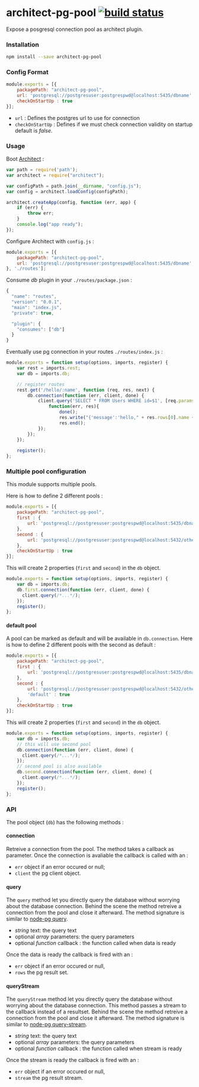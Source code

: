 architect-pg-pool [![build status](https://secure.travis-ci.org/bimedia-fr/architect-pg-pool.png)](https://travis-ci.org/bimedia-fr/architect-pg-pool)
=================

Expose a posgresql connection pool as architect plugin. 

### Installation

```sh
npm install --save architect-pg-pool
```

### Config Format
```js
module.exports = [{
    packagePath: "architect-pg-pool",
    url: 'postgresql://postgresuser:postgrespwd@localhost:5435/dbname',
    checkOnStartUp : true
}];
```
* `url` :  Defines the postgres url to use for connection
* `checkOnStartUp` : Defines if we must check connection validity on startup default is *false*.


### Usage

Boot [Architect](https://github.com/c9/architect) :

```js
var path = require('path');
var architect = require("architect");

var configPath = path.join(__dirname, "config.js");
var config = architect.loadConfig(configPath);

architect.createApp(config, function (err, app) {
    if (err) {
        throw err;
    }
    console.log("app ready");
});
```

Configure Architect with `config.js` :

```js
module.exports = [{
    packagePath: "architect-pg-pool",
    url: 'postgresql://postgresuser:postgrespwd@localhost:5435/dbname'
}, './routes'];
```

Consume *db* plugin in your `./routes/package.json` :

```js
{
  "name": "routes",
  "version": "0.0.1",
  "main": "index.js",
  "private": true,

  "plugin": {
    "consumes": ["db"]
  }
}
```
Eventually use pg connection in your routes `./routes/index.js` :

```js
module.exports = function setup(options, imports, register) {
    var rest = imports.rest;
    var db = imports.db;

    // register routes 
    rest.get('/hello/:name', function (req, res, next) {
        db.connection(function (err, client, done) {
            client.query('SELECT * FROM Users WHERE id=$1', [req.params.name], 
                function(err, res){
                    done();
                    res.write("{'message':'hello," + res.rows[0].name + "'}");
                    res.end();
            });
        });
    });
    
    register();
};
```
### Multiple pool configuration
This module supports multiple pools.

Here is how to define 2 different pools :
```js
module.exports = [{
    packagePath: "architect-pg-pool",
    first : {
    	url: 'postgresql://postgresuser:postgrespwd@localhost:5435/dbname'
    },
	second : {
    	url: 'postgresql://postgresuser:postgrespwd@localhost:5432/otherdb'
    },
    checkOnStartUp : true
}];
```

This will create 2 properties (`first` and `second`) in the `db` object.
```js
module.exports = function setup(options, imports, register) {
    var db = imports.db;
    db.first.connection(function (err, client, done) {
      client.query(/*...*/);
    });    
    register();
};
```
#### default pool
A pool can be marked as default and will be available in `db.connection`.
Here is how to define 2 different pools with the second as default :
```js
module.exports = [{
    packagePath: "architect-pg-pool",
    first : {
    	url: 'postgresql://postgresuser:postgrespwd@localhost:5435/dbname'
    },
	second : {
    	url: 'postgresql://postgresuser:postgrespwd@localhost:5432/otherdb',
        'default' : true
    },
    checkOnStartUp : true
}];
```
This will create 2 properties (`first` and `second`) in the `db` object.
```js
module.exports = function setup(options, imports, register) {
    var db = imports.db;
    // this will use second pool
    db.connection(function (err, client, done) {
      client.query(/*...*/);
    });
    // second pool is also available
    db.second.connection(function (err, client, done) {
      client.query(/*...*/);
    });
    register();
};
```
### API
The pool object (`db`) has the following methods :

#### connection
Retreive a connection from the pool. The method takes a callback as parameter. Once the connection is avaliable the callback is called with an :

* `err` object if an error occured or null;
* `client` the pg client object.

#### query
The `query` method let you directly query the database without worrying about the database connection. Behind the scene the method retreive a connection from the pool and close it afterward. The method signature is similar to [node-pg query](https://github.com/brianc/node-postgres/wiki/Client#simple-queries).
* _string_ text: the query text
* optional _array_ parameters: the query parameters
* optional _function_ callback : the function called when data is ready

Once the data is ready the callback is fired with an :

* `err` object if an error occured or null,
* `rows` the pg result set.

#### queryStream
The `queryStream` method let you directly query the database without worrying about the database connection. This method passes a stream to the callback instead of a resultset. Behind the scene the method retreive a connection from the pool and close it afterward. The method signature is similar to [node-pg query-stream](https://github.com/brianc/node-pg-query-stream#pg-query-stream).
* _string_ text: the query text
* optional _array_ parameters: the query parameters
* optional _function_ callback : the function called when stream is ready

Once the stream is ready the callback is fired with an :

* `err` object if an error occured or null,
* `stream` the pg  result stream.